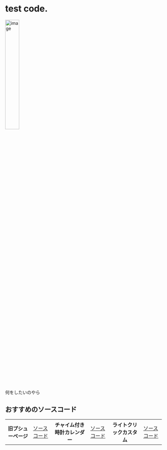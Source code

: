 # test code.

<img src="http://21emon.wjg.jp/SystemFolder/IconData/avater.jpg" alt="image" width="30%" height="auto"></img>
<p>何をしたいのやら</p>

## おすすめのソースコード
<table>
  <th>旧プシューページ</th><td><a href="https://github.com/PusyuuWanko/WebSite">ソースコード</a></td>
  <th>チャイム付き時計カレンダー</th><td><a href="https://github.com/PusyuuWanko/ClockWithChime">ソースコード</a></td>
  <th>ライトクリックカスタム</th><td><a href="https://github.com/PusyuuWanko/right_click_disable">ソースコード</a></td>
</table>
